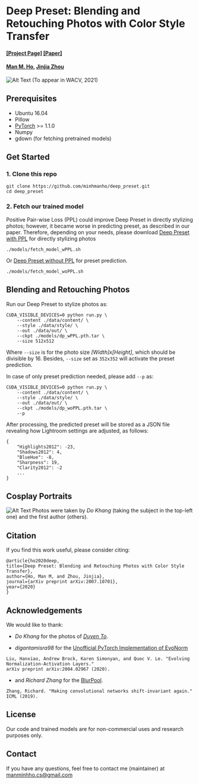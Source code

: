 # Deep Preset: Blending and Retouching Photos with Color Style Transfer
#### [[Project Page]](https://minhmanho.github.io/deep_preset/) [[Paper]](https://arxiv.org/abs/2007.10701)
#### [Man M. Ho](https://minhmanho.github.io/), [Jinjia Zhou](https://www.zhou-lab.info/jinjia-zhou)
![Alt Text](https://raw.githubusercontent.com/minhmanho/deep_preset/master/docs/images/intro_1.gif)
(To appear in WACV, 2021)

## Prerequisites
- Ubuntu 16.04
- Pillow
- [PyTorch](https://pytorch.org/) >= 1.1.0
- Numpy
- gdown (for fetching pretrained models)

## Get Started
### 1. Clone this repo
```
git clone https://github.com/minhmanho/deep_preset.git
cd deep_preset
```

### 2. Fetch our trained model
Positive Pair-wise Loss (PPL) could improve Deep Preset in directly stylizing photos; however, it became worse in predicting preset, as described in our paper.
Therefore, depending on your needs, please download [Deep Preset with PPL](https://drive.google.com/uc?id=1GegyHf3OD17k_WID3-vA7S8nRQwPfpTC) for directly stylizing photos

```
./models/fetch_model_wPPL.sh
```

Or [Deep Preset without PPL](https://drive.google.com/uc?id=1cSJpobfUP3hjNv-gGh3Cs9QT4keb9SeV) for preset prediction.

```
./models/fetch_model_woPPL.sh
```

## Blending and Retouching Photos
Run our Deep Preset to stylize photos as:
```
CUDA_VISIBLE_DEVICES=0 python run.py \
    --content ./data/content/ \
    --style ./data/style/ \
    --out ./data/out/ \
    --ckpt ./models/dp_wPPL.pth.tar \
    --size 512x512 
```

Where `--size` is for the photo size _[Width]_x_[Height]_, which should be divisible by 16.
Besides, `--size` set as `352x352` will activate the preset prediction.

In case of only preset prediction needed, please add `--p` as:
```
CUDA_VISIBLE_DEVICES=0 python run.py \
    --content ./data/content/ \
    --style ./data/style/ \
    --out ./data/out/ \
    --ckpt ./models/dp_woPPL.pth.tar \
    --p
```
After processing, the predicted preset will be stored as a JSON file revealing how Lightroom settings are adjusted, as follows:

```
{
    "Highlights2012": -23,
    "Shadows2012": 4,
    "BlueHue": -8, 
    "Sharpness": 19, 
    "Clarity2012": -2
    ...
}
```

## Cosplay Portraits
![Alt Text](https://minhmanho.github.io/deep_preset/images/cp.jpg)
Photos were taken by _Do Khang_ (taking the subject in the top-left one) and the first author (others).

## Citation
If you find this work useful, please consider citing:
```
@article{ho2020deep,
title={Deep Preset: Blending and Retouching Photos with Color Style Transfer},
author={Ho, Man M, and Zhou, Jinjia},
journal={arXiv preprint arXiv:2007.10701},
year={2020}
}
```

## Acknowledgements
We would like to thank:
- _Do Khang_ for the photos of [_Duyen To_](https://twitter.com/Jinnie0159).

- _digantamisra98_ for the [Unofficial PyTorch Implementation of EvoNorm ](https://github.com/digantamisra98/EvoNorm)
```
Liu, Hanxiao, Andrew Brock, Karen Simonyan, and Quoc V. Le. "Evolving Normalization-Activation Layers." 
arXiv preprint arXiv:2004.02967 (2020).
```
- and _Richard Zhang_ for the [BlurPool](https://github.com/adobe/antialiased-cnns/blob/master/antialiased_cnns/blurpool.py).
```
Zhang, Richard. "Making convolutional networks shift-invariant again." 
ICML (2019).
```

## License
Our code and trained models are for non-commercial uses and research purposes only.

## Contact
If you have any questions, feel free to contact me (maintainer) at [manminhho.cs@gmail.com](mailto:manminhho.cs@gmail.com)
